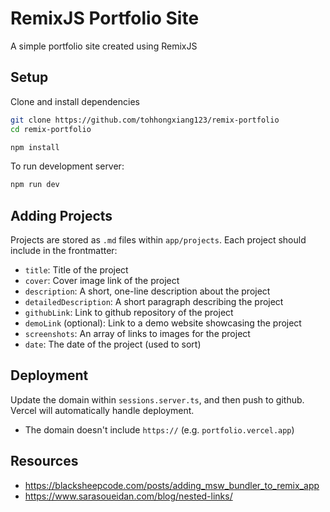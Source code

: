 # RemixJS Portfolio Site

A simple portfolio site created using RemixJS

## Setup

Clone and install dependencies

```sh
git clone https://github.com/tohhongxiang123/remix-portfolio
cd remix-portfolio

npm install
```

To run development server:

```sh
npm run dev
```

## Adding Projects

Projects are stored as `.md` files within `app/projects`. Each project should include in the frontmatter:
- `title`: Title of the project
- `cover`: Cover image link of the project
- `description`: A short, one-line description about the project
- `detailedDescription`: A short paragraph describing the project
- `githubLink`: Link to github repository of the project 
- `demoLink` (optional): Link to a demo website showcasing the project
- `screenshots`: An array of links to images for the project
- `date`: The date of the project (used to sort)

## Deployment

Update the domain within `sessions.server.ts`, and then push to github. Vercel will automatically handle deployment.
- The domain doesn't include `https://` (e.g. `portfolio.vercel.app`)

## Resources

- https://blacksheepcode.com/posts/adding_msw_bundler_to_remix_app
- https://www.sarasoueidan.com/blog/nested-links/